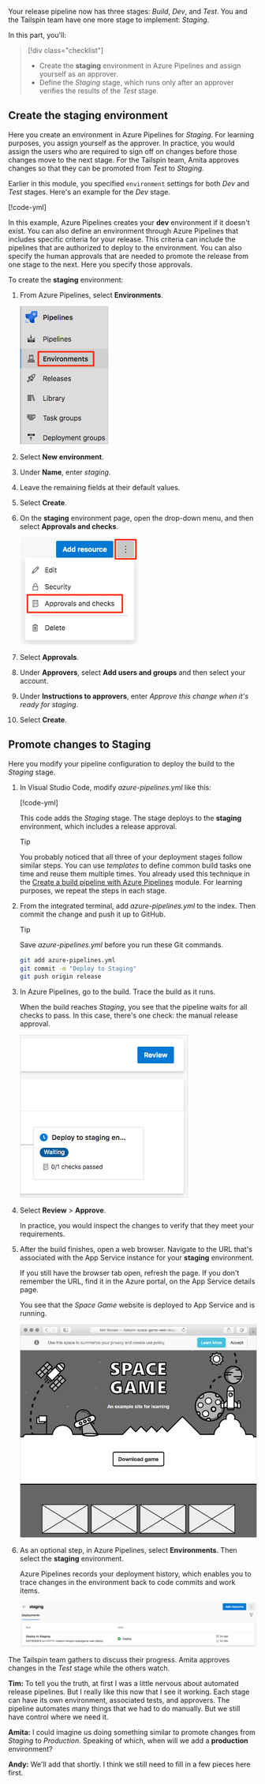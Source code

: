 Your release pipeline now has three stages: _Build_, _Dev_, and _Test_. You and the Tailspin team have one more stage to implement: _Staging_.

In this part, you'll:

> [!div class="checklist"]
> * Create the **staging** environment in Azure Pipelines and assign yourself as an approver.
> * Define the _Staging_ stage, which runs only after an approver verifies the results of the _Test_ stage.

## Create the staging environment

Here you create an environment in Azure Pipelines for _Staging_. For learning purposes, you assign yourself as the approver. In practice, you would assign the users who are required to sign off on changes before those changes move to the next stage. For the Tailspin team, Amita approves changes so that they can be promoted from _Test_ to _Staging_.

Earlier in this module, you specified `environment` settings for both _Dev_ and _Test_ stages. Here's an example for the _Dev_ stage.

[!code-yml[](code/2-azure-pipelines.yml?highlight=8)]

In this example, Azure Pipelines creates your **dev** environment if it doesn't exist. You can also define an environment through Azure Pipelines that includes specific criteria for your release. This criteria can include the pipelines that are authorized to deploy to the environment. You can also specify the human approvals that are needed to promote the release from one stage to the next. Here you specify those approvals.

To create the **staging** environment:

1. From Azure Pipelines, select **Environments**.

    ![Azure Pipelines, showing the Environments menu option](../media/7-pipelines-environments.png)

1. Select **New environment**.
1. Under **Name**, enter *staging*.
1. Leave the remaining fields at their default values.
1. Select **Create**.
1. On the **staging** environment page, open the drop-down menu, and then select **Approvals and checks**.

    ![Azure Pipelines, showing the approvals and checks](../../shared/media/pipeline-add-check-to-environment.png)

1. Select **Approvals**.
1. Under **Approvers**, select **Add users and groups** and then select your account.
1. Under **Instructions to approvers**, enter *Approve this change when it's ready for staging*.
1. Select **Create**.

## Promote changes to Staging

Here you modify your pipeline configuration to deploy the build to the _Staging_ stage.

1. In Visual Studio Code, modify *azure-pipelines.yml* like this:

    [!code-yml[](code/7-azure-pipelines.yml?highlight=127-148)]

    This code adds the _Staging_ stage. The stage deploys to the **staging** environment, which includes a release approval.

    > [!TIP]
    > You probably noticed that all three of your deployment stages follow similar steps. You can use _templates_ to define common build tasks one time and reuse them multiple times. You already used this technique in the [Create a build pipeline with Azure Pipelines](https://docs.microsoft.com/learn/modules/create-a-build-pipeline/8-build-multiple-configurations?azure-portal=true) module. For learning purposes, we repeat the steps in each stage.

1. From the integrated terminal, add *azure-pipelines.yml* to the index. Then commit the change and push it up to GitHub.

    > [!TIP]
    > Save *azure-pipelines.yml* before you run these Git commands.

    ```bash
    git add azure-pipelines.yml
    git commit -m "Deploy to Staging"
    git push origin release
    ```

1. In Azure Pipelines, go to the build. Trace the build as it runs.

    When the build reaches _Staging_, you see that the pipeline waits for all checks to pass. In this case, there's one check: the manual release approval.

    ![Azure Pipelines, showing the Staging stage, which requires manual approval](../media/7-pipeline-review.png)

1. Select **Review** > **Approve**.

    In practice, you would inspect the changes to verify that they meet your requirements.

1. After the build finishes, open a web browser. Navigate to the URL that's associated with the App Service instance for your **staging** environment.

    If you still have the browser tab open, refresh the page. If you don't remember the URL, find it in the Azure portal, on the App Service details page.

    You see that the _Space Game_ website is deployed to App Service and is running.

    ![A browser showing the Space Game website in the staging environment](../media/6-app-service-staging.png)

1. As an optional step, in Azure Pipelines, select **Environments**. Then select the **staging** environment.

    Azure Pipelines records your deployment history, which enables you to trace changes in the environment back to code commits and work items.

    ![Azure Pipelines, showing the deployment history](../media/6-environment-staging.png)

The Tailspin team gathers to discuss their progress. Amita approves changes in the _Test_ stage while the others watch.

**Tim:** To tell you the truth, at first I was a little nervous about automated release pipelines. But I really like this now that I see it working. Each stage can have its own environment, associated tests, and approvers. The pipeline automates many things that we had to do manually. But we still have control where we need it.

**Amita:** I could imagine us doing something similar to promote changes from _Staging_ to _Production_. Speaking of which, when will we add a **production** environment?

**Andy:** We'll add that shortly. I think we still need to fill in a few pieces here first.